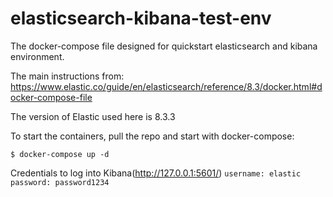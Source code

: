 # elasticsearch-kibana-test-env
The docker-compose file designed for quickstart elasticsearch and kibana environment. 

The main instructions from: https://www.elastic.co/guide/en/elasticsearch/reference/8.3/docker.html#docker-compose-file

The version of Elastic used here is 8.3.3

To start the containers, pull the repo and start with docker-compose:

`$ docker-compose up -d`

Credentials to log into Kibana(http://127.0.0.1:5601/)
`username: elastic`
`password: password1234`
